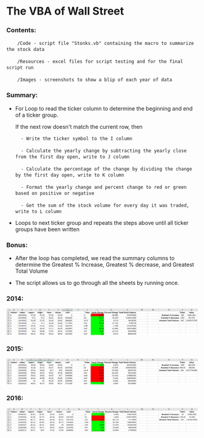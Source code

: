 # The VBA of Wall Street

### Contents:

		/Code - script file "Stonks.vb" containing the macro to summarize the stock data

		/Resources - excel files for script testing and for the final script run

		/Images - screenshots to show a blip of each year of data

### Summary:

- For Loop to read the ticker column to determine the beginning and end of a ticker group. 

	If the next row doesn't match the current row, then
	
		- Write the ticker symbol to the I column
		
		- Calculate the yearly change by subtracting the yearly close from the first day open, write to J column
		
		- Calculate the percentage of the change by dividing the change by the first day open, write to K column
		
		- Format the yearly change and percent change to red or green based on positive or negative
		
		- Get the sum of the stock volume for every day it was traded, write to L column
		
- Loops to next ticker group and repeats the steps above until all ticker groups have been written

### Bonus:

- After the loop has completed, we read the summary columns to determine the Greatest % Increase, Greatest % decrease, and Greatest Total Volume

- The script allows us to go through all the sheets by running once.

### 2014:
![2014](Images/2014_stock_data.png)

### 2015:
![2015](Images/2015_stock_data.png)

### 2016:
![2016](Images/2016_stock_data.png)


